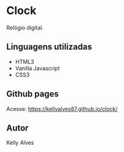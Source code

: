 # Clock

Relógio digital.

## Linguagens utilizadas

- HTML3
- Vanilla Javascript
- CSS3

## Github pages

Acesse: https://kellyalves87.github.io/clock/

## Autor

Kelly Alves
